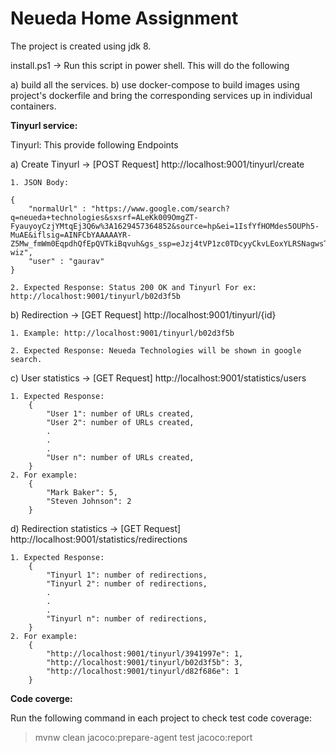 # Neueda Home Assignment

The project is created using jdk 8.

install.ps1 -> Run this script in power shell. This will do the following

a) build all the services.
b) use docker-compose to build images using project's dockerfile and bring the corresponding services up in individual containers.


**Tinyurl service:**

Tinyurl: This provide following Endpoints

a) Create Tinyurl -> [POST Request] http://localhost:9001/tinyurl/create
	
	1. JSON Body:
	
	{
		"normalUrl" : "https://www.google.com/search?q=neueda+technologies&sxsrf=ALeKk009OmgZT-FyauyoyCzjYMtqEj3Q6w%3A1629457364852&source=hp&ei=1IsfYfHOMdes5OUPh5-MuAE&iflsig=AINFCbYAAAAAYR-Z5Mw_fmWm0EqpdhQfEpQVTkiBqvuh&gs_ssp=eJzj4tVP1zc0TDcyyCkvLEoxYLRSNagwsTBNNrE0MDCwNDW3SDZLsTKoSLIwMbBIMbY0Mbc0MkuxSPQSzkstTU1JVChJTc7Iy8_JT89MLQYAC0MWKQ&oq=neueda+te&gs_lcp=Cgdnd3Mtd2l6EAEYADIOCC4QgAQQxwEQrwEQkwIyBQgAEIAEMgYIABAWEB4yCQgAEMkDEBYQHjoHCCMQ6gIQJzoECCMQJzoLCAAQgAQQsQMQgwE6CAgAEIAEELEDOhEILhCABBCxAxCDARDHARDRAzoICAAQsQMQgwE6CAguEIAEELEDOg4ILhCxAxCDARDHARDRAzoOCC4QgAQQsQMQgwEQkwI6CwguEIAEEMcBEK8BOgUILhCABDoHCAAQgAQQCjoKCC4QxwEQrwEQJzoGCAAQBxAeUPInWMCPAWChoQFoAXAAeACAAZcBiAGLCZIBAzAuOZgBAKABAbABCg&sclient=gws-wiz",
		"user" : "gaurav"
	}

	2. Expected Response: Status 200 OK and Tinyurl For ex: http://localhost:9001/tinyurl/b02d3f5b
  
b) Redirection -> [GET Request] http://localhost:9001/tinyurl/{id} 
	
	1. Example: http://localhost:9001/tinyurl/b02d3f5b

	2. Expected Response: Neueda Technologies will be shown in google search.

c) User statistics -> [GET Request] http://localhost:9001/statistics/users 

	1. Expected Response: 
		{
			"User 1": number of URLs created,
			"User 2": number of URLs created,
			.
			.
			.
			"User n": number of URLs created,
		}
	2. For example:
		{
			"Mark Baker": 5,
			"Steven Johnson": 2
		}

d) Redirection statistics -> [GET Request] http://localhost:9001/statistics/redirections

	1. Expected Response: 
		{
			"Tinyurl 1": number of redirections,
			"Tinyurl 2": number of redirections,
			.
			.
			.
			"Tinyurl n": number of redirections,
		}
	2. For example:
		{
			"http://localhost:9001/tinyurl/3941997e": 1,
			"http://localhost:9001/tinyurl/b02d3f5b": 3,
			"http://localhost:9001/tinyurl/d82f686e": 1
		}			

**Code coverge:** 

Run the following command in each project to check test code coverage:
  > mvnw clean jacoco:prepare-agent test jacoco:report
	

